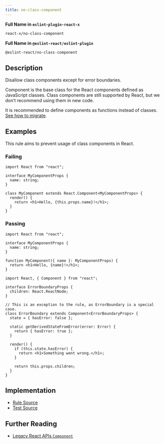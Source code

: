 ```yaml
---
title: no-class-component
---
```


**Full Name in `eslint-plugin-react-x`**

```sh copy
react-x/no-class-component
```

**Full Name in `@eslint-react/eslint-plugin`**

```sh copy
@eslint-react/no-class-component
```

## Description

Disallow class components except for error boundaries.

Component is the base class for the React components defined as JavaScript classes. Class components are still supported by React, but we don’t recommend using them in new code.

It is recommended to define components as functions instead of classes. [See how to migrate](https://react.dev/reference/react/Component#alternatives).

## Examples

This rule aims to prevent usage of class components in React.

### Failing

```tsx
import React from "react";

interface MyComponentProps {
  name: string;
}

class MyComponent extends React.Component<MyComponentProps> {
  render() {
    return <h1>Hello, {this.props.name}!</h1>;
  }
}
```

### Passing

```tsx
import React from "react";

interface MyComponentProps {
  name: string;
}

function MyComponent({ name }: MyComponentProps) {
  return <h1>Hello, {name}!</h1>;
}
```

```tsx
import React, { Component } from "react";

interface ErrorBoundaryProps {
  children: React.ReactNode;
}

// This is an exception to the rule, as ErrorBoundary is a special case.
class ErrorBoundary extends Component<ErrorBoundaryProps> {
  state = { hasError: false };

  static getDerivedStateFromError(error: Error) {
    return { hasError: true };
  }

  render() {
    if (this.state.hasError) {
      return <h1>Something went wrong.</h1>;
    }

    return this.props.children;
  }
}
```

## Implementation

- [Rule Source](https://github.com/Rel1cx/eslint-react/tree/main/packages/plugins/eslint-plugin-react-x/src/rules/no-class-component.ts)
- [Test Source](https://github.com/Rel1cx/eslint-react/tree/main/packages/plugins/eslint-plugin-react-x/src/rules/no-class-component.spec.ts)

## Further Reading

- [Legacy React APIs `Component`](https://react.dev/reference/react/Component)
